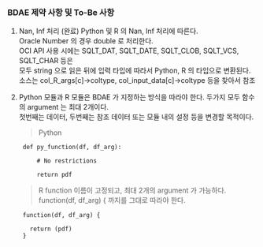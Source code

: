 ### BDAE 제약 사항 및 To-Be 사항

1. Nan, Inf 처리 (완료)
   Python 및 R 의 Nan, Inf 처리에 따른다. <br>
   Oracle Number 의 경우 double 로 처리한다. <br>
   OCI API 사용 시에는 SQLT_DAT, SQLT_DATE, SQLT_CLOB, SQLT_VCS, SQLT_CHAR 등은 <br>
   모두 string 으로 읽은 뒤에 입력 타입에 따라서 Python, R 의 타입으로 변환된다. <br>
   소스는 col_R_args[c]->coltype, col_input_data[c]->coltype 등을 찾아서 참조

2. Python 모듈과 R 모듈은 BDAE 가 지정하는 방식을 따라야 한다.
   두가지 모두 함수의 argument 는 최대 2개이다. <br>
   첫번째는 데이터, 두번째는 참조 데이터 또는 모듈 내의 설정 등을 변경할 목적이다.
   > Python 
   ```
    def py_function(df, df_arg):

        # No restrictions
   
        return pdf
   ```
   > R
   > function 이름이 고정되고, 최대 2개의 argument 가 가능하다.
   > function(df, df_arg) { 까지를 그대로 따라야 한다.
   ```
    function(df, df_arg) {

      return (pdf)
    }
   ```

